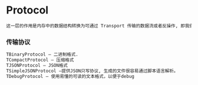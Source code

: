 # Protocol
```md
这一层的作用是内存中的数据结构转换为可通过 Transport 传输的数据流或者反操作, 即我们所谓的 序列化 和 反序列化.
```
### 传输协议
```md
TBinaryProtocol – 二进制格式.
TCompactProtocol – 压缩格式
TJSONProtocol – JSON格式
TSimpleJSONProtocol –提供JSON只写协议, 生成的文件很容易通过脚本语言解析。
TDebugProtocol – 使用易懂的可读的文本格式，以便于debug
```

